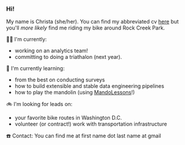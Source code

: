 ### Hi!


My name is Christa (she/her). You can find my abbreviated cv [here](https://read.cv/christa) but you'll _more likely_ find me riding my bike around Rock Creek Park.


🏋️‍♀️ I'm currently:
- working on an analytics team!
- committing to doing a triathalon (next year).


🌱 I'm currently learning:
- from the best on conducting surveys
- how to build extensible and stable data engineering pipelines
- how to play the mandolin (using [MandoLessons](https://www.mandolessons.com/)!)


🚲 I'm looking for leads on:
- your favorite bike routes in Washington D.C.
- volunteer (or contract!) work with transportation infrastructure



☎️ Contact: You can find me at first name dot last name at gmail
